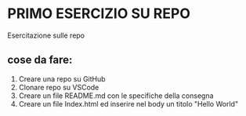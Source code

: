 PRIMO ESERCIZIO SU REPO
===
Esercitazione sulle repo
## cose da fare:
1. Creare una repo su GitHub
2. Clonare repo su VSCode
3. Creare un file README.md con le specifiche della consegna
4. Creare un file Index.html ed inserire nel body un titolo "Hello World"
